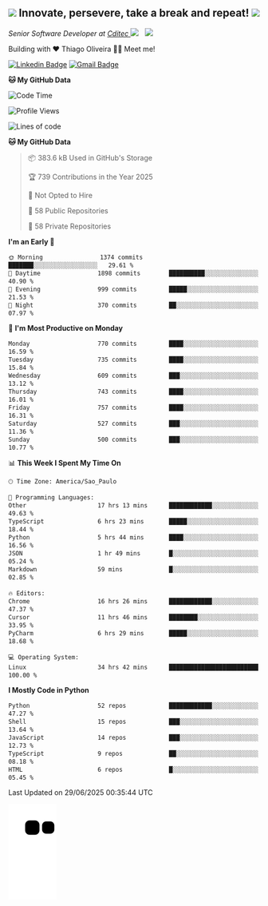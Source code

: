 <h2><img src="https://emojis.slackmojis.com/emojis/images/1531849430/4246/blob-sunglasses.gif?1531849430" width="30"/> Innovate, persevere, take a break and repeat! <img src="https://media.giphy.com/media/12oufCB0MyZ1Go/giphy.gif" width="50"></h2>
<img align='right' src="https://media.giphy.com/media/M9gbBd9nbDrOTu1Mqx/giphy.gif" width="230">
<p><em>Senior Software Developer at <a href="https://www.cditec.com.br/">Cditec
</a><img src="https://media.giphy.com/media/WUlplcMpOCEmTGBtBW/giphy.gif" width="30"> 
</em></p>



Building with ❤️ Thiago Oliveira 👋🏽 Meet me!

[![Linkedin Badge](https://img.shields.io/badge/-Thiago-blue?style=flat-square&logo=Linkedin&logoColor=white&link=https://www.linkedin.com/in/tgmarinho/)](https://www.linkedin.com/in/thiagoceconelo/) 
[![Gmail Badge](https://img.shields.io/badge/-thiceconelo@gmail.com-c14438?style=flat-square&logo=Gmail&logoColor=white&link=mailto:thiceconelo@gmail.com)](mailto:thiceconelo@gmail.com)

</em></p>

<!-- <span style="height ">
![Anurag's GitHub stats](https://github-readme-stats.vercel.app/api?username=arthurspk&show_icons=true&theme=tokyonight)
</span> -->

**🐱 My GitHub Data** 
<!--START_SECTION:waka-->
![Code Time](http://img.shields.io/badge/Code%20Time-3%2C313%20hrs%2016%20mins-blue)

![Profile Views](http://img.shields.io/badge/Profile%20Views-0-blue)

![Lines of code](https://img.shields.io/badge/From%20Hello%20World%20I%27ve%20Written-8.8%20million%20lines%20of%20code-blue)

**🐱 My GitHub Data** 

> 📦 383.6 kB Used in GitHub's Storage 
 > 
> 🏆 739 Contributions in the Year 2025
 > 
> 🚫 Not Opted to Hire
 > 
> 📜 58 Public Repositories 
 > 
> 🔑 58 Private Repositories 
 > 
**I'm an Early 🐤** 

```text
🌞 Morning                1374 commits        ███████░░░░░░░░░░░░░░░░░░   29.61 % 
🌆 Daytime                1898 commits        ██████████░░░░░░░░░░░░░░░   40.90 % 
🌃 Evening                999 commits         █████░░░░░░░░░░░░░░░░░░░░   21.53 % 
🌙 Night                  370 commits         ██░░░░░░░░░░░░░░░░░░░░░░░   07.97 % 
```
📅 **I'm Most Productive on Monday** 

```text
Monday                   770 commits         ████░░░░░░░░░░░░░░░░░░░░░   16.59 % 
Tuesday                  735 commits         ████░░░░░░░░░░░░░░░░░░░░░   15.84 % 
Wednesday                609 commits         ███░░░░░░░░░░░░░░░░░░░░░░   13.12 % 
Thursday                 743 commits         ████░░░░░░░░░░░░░░░░░░░░░   16.01 % 
Friday                   757 commits         ████░░░░░░░░░░░░░░░░░░░░░   16.31 % 
Saturday                 527 commits         ███░░░░░░░░░░░░░░░░░░░░░░   11.36 % 
Sunday                   500 commits         ███░░░░░░░░░░░░░░░░░░░░░░   10.77 % 
```


📊 **This Week I Spent My Time On** 

```text
🕑︎ Time Zone: America/Sao_Paulo

💬 Programming Languages: 
Other                    17 hrs 13 mins      ████████████░░░░░░░░░░░░░   49.63 % 
TypeScript               6 hrs 23 mins       █████░░░░░░░░░░░░░░░░░░░░   18.44 % 
Python                   5 hrs 44 mins       ████░░░░░░░░░░░░░░░░░░░░░   16.56 % 
JSON                     1 hr 49 mins        █░░░░░░░░░░░░░░░░░░░░░░░░   05.24 % 
Markdown                 59 mins             █░░░░░░░░░░░░░░░░░░░░░░░░   02.85 % 

🔥 Editors: 
Chrome                   16 hrs 26 mins      ████████████░░░░░░░░░░░░░   47.37 % 
Cursor                   11 hrs 46 mins      ████████░░░░░░░░░░░░░░░░░   33.95 % 
PyCharm                  6 hrs 29 mins       █████░░░░░░░░░░░░░░░░░░░░   18.68 % 

💻 Operating System: 
Linux                    34 hrs 42 mins      █████████████████████████   100.00 % 
```

**I Mostly Code in Python** 

```text
Python                   52 repos            ████████████░░░░░░░░░░░░░   47.27 % 
Shell                    15 repos            ███░░░░░░░░░░░░░░░░░░░░░░   13.64 % 
JavaScript               14 repos            ███░░░░░░░░░░░░░░░░░░░░░░   12.73 % 
TypeScript               9 repos             ██░░░░░░░░░░░░░░░░░░░░░░░   08.18 % 
HTML                     6 repos             █░░░░░░░░░░░░░░░░░░░░░░░░   05.45 % 
```




 Last Updated on 29/06/2025 00:35:44 UTC
<!--END_SECTION:waka-->

![Snake animation](https://github.com/rafaballerini/rafaballerini/blob/output/github-contribution-grid-snake.svg)


<!---
ceconelo/ceconelo is a ✨ special ✨ repository because its `README.md` (this file) appears on your GitHub profile.
You can click the Preview link to take a look at your changes.
--->

